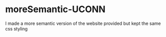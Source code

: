 # moreSemantic-UCONN
I made a more semantic version of the website provided but kept the same css styling
